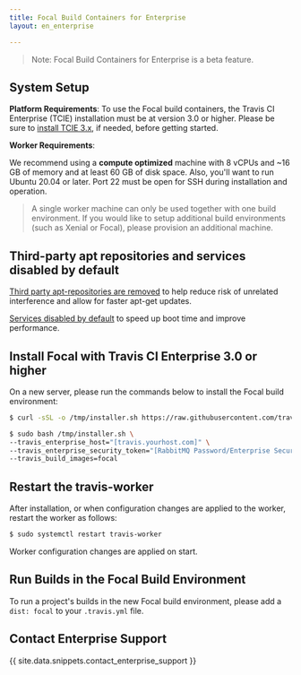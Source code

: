 ```yaml
---
title: Focal Build Containers for Enterprise
layout: en_enterprise

---
```


> Note: Focal Build Containers for Enterprise is a beta feature. 

## System Setup

**Platform Requirements**: To use the Focal build containers, the Travis CI Enterprise (TCIE) installation must be at version 3.0 or higher.
Please be sure to [install TCIE 3.x](/user/enterprise/tcie-3.x-setting-up-travis-ci-enterprise/), if needed, before getting started.

**Worker Requirements**:

We recommend using a **compute optimized** machine with 8 vCPUs and ~16 GB of memory and at least 60 GB of disk space. Also, you'll want to run Ubuntu 20.04 or later. Port 22 must be open for SSH during installation and operation.

> A single worker machine can only be used together with one build environment. If you would like to setup additional build environments (such as Xenial or Focal), please provision an additional machine.

## Third-party apt repositories and services disabled by default

[Third party apt-repositories are removed](https://docs.travis-ci.com/user/reference/focal/#third-party-apt-repositories-removed) to help reduce risk of unrelated interference and allow for faster apt-get updates.

[Services disabled by default](https://docs.travis-ci.com/user/reference/focal/#services-disabled-by-default) to speed up boot time and improve performance.

## Install Focal with Travis CI Enterprise 3.0 or higher

On a new server, please run the commands below to install the Focal build environment:

```bash
$ curl -sSL -o /tmp/installer.sh https://raw.githubusercontent.com/travis-ci/travis-enterprise-worker-installers/master/installer.sh

$ sudo bash /tmp/installer.sh \
--travis_enterprise_host="[travis.yourhost.com]" \
--travis_enterprise_security_token="[RabbitMQ Password/Enterprise Security Token]" \
--travis_build_images=focal
```

## Restart the travis-worker

After installation, or when configuration changes are applied to the worker, restart the worker as follows:

```bash
$ sudo systemctl restart travis-worker
```

Worker configuration changes are applied on start.

## Run Builds in the Focal Build Environment

To run a project's builds in the new Focal build environment, please add a `dist: focal` to your `.travis.yml` file.

## Contact Enterprise Support

{{ site.data.snippets.contact_enterprise_support }}
